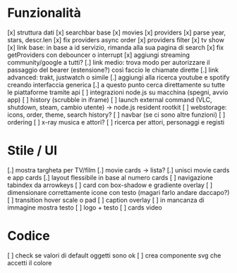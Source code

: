 # Funzionalità
[x] struttura dati
[x] searchbar base
[x] movies
[x] providers
[x] parse year, stars, descr.len
[x] fix providers async order
[x] providers filter
[x] tv show
[x] link base: in base a id servizio, rimanda alla sua pagina di search
[x] fix getProviders con debouncer o interrupt
[x] aggiungi streaming community/google a tutti?
[.] link medio: trova modo per autorizzare il passaggio del bearer (estensione?) così faccio le chiamate dirette
[.] link advanced: trakt, justwatch o simile
[.] aggiungi alla ricerca youtube e spotify creando interfaccia generica
[.] a questo punto cerca direttamente su tutte le piattaforme tramite api
[ ] integrazioni node.js su macchina (spegni, avvio app)
[ ] history (scrubble in iframe)
[ ] launch external command (VLC, shutdown, steam, cambio utente) -> node.js resident rootkit
[ ] webstorage: icons, order, theme, search history?
[ ] navbar (se ci sono altre funzioni)
[ ] ordering
[ ] x-ray musica e attori?
[ ] ricerca per attori, personaggi e registi

# Stile / UI
[.] mostra targheta per TV/film
[.] movie cards -> lista?
[.] unisci movie cards e app cards
[.] layout flessibile in base al numero cards
[ ] navigazione tabindex da arrowkeys
[ ] card con box-shadow e gradiente overlay
[ ] dimensionare correttamente icone con testo (magari farlo andare daccapo?)
[ ] transition hover scale o pad
[ ] caption overlay
[ ] in mancanza di immagine mostra testo
[ ] logo + testo
[ ] cards video

# Codice
[ ] check se valori di default oggetti sono ok
[ ] crea componente svg che accetti il colore